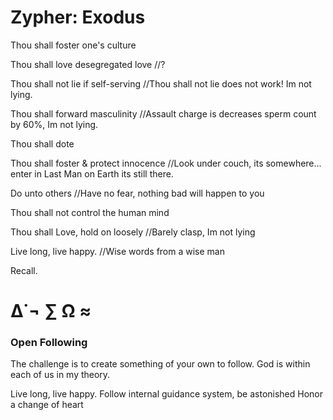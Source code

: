 # Zypher: Exodus 

 Thou shall foster one's culture

 Thou shall love desegregated love //?

 Thou shall not lie if self-serving //Thou shall not lie does not work! Im not lying.

 Thou shall forward masculinity //Assault charge is decreases sperm count by 60%, Im not lying. 
 
 Thou shall dote

 Thou shall foster & protect innocence //Look under couch, its somewhere... enter in Last Man on Earth its still there.
 
 Do unto others //Have no fear, nothing bad will happen to you

 Thou shall not control the human mind
 
 Thou shall Love, hold on loosely //Barely clasp, Im not lying
  
 Live long, live happy. //Wise words from a wise man

 Recall.
 
# ∆˙¬ ∑ Ω ≈

### Open Following

The challenge is to create 
something of your own to follow. 
God is within each of us in my theory.

Live long, live happy. 
Follow internal guidance system, be astonished
Honor a change of heart